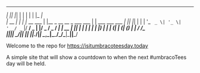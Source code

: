    _  _   _   _           _                       _____              
 _| || |_| | | |         | |                     |_   _|             
|_  __  _| | | |_ __ ___ | |__  _ __ __ _  ___ ___ | | ___  ___  ___ 
 _| || |_| | | | '_ ` _ \| '_ \| '__/ _` |/ __/ _ \| |/ _ \/ _ \/ __|
|_  __  _| |_| | | | | | | |_) | | | (_| | (_| (_) | |  __/  __/\__ \
  |_||_|  \___/|_| |_| |_|_.__/|_|  \__,_|\___\___/\_/\___|\___||___/
                                                                     
                                                                     
                                                                                                       
Welcome to the repo for https://isitumbracoteesday.today

A simple site that will show a countdown to when the next #umbracoTees day will be held. 
                                                                                                       
